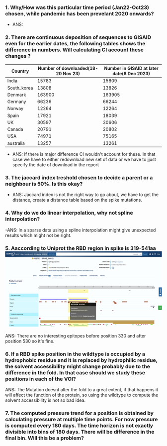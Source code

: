 
### 1. Why/How was this particular time period (Jan22-Oct23) chosen, while pandemic has been prevelant 2020 onwards?

- ANS:

### 2. There are continuous deposition of sequences to GISAID even for the earlier dates, the following tables shows the difference in numbers. Will calculating CI account these changes ?

Country|Number of downloaded(18-20 Nov 23)|Number in GISAID at later date(8 Dec 2023)
-------|--------------------|------------------------------
India|15783|15809
South_korea|13808|13826
Denmark|163900|163905
Germany|66236|66244
Norway|12264|12264
Spain|17921|18039
UK|30597|30606
Canada|20791|20802
USA|74971|75165
australia|13257|13261

- ANS: If there is major difference CI wouldn't account for these. In that case we have to either redownload new set of data or we have to jjust specify the date of download in the report
  
### 3. The jaccard index treshold chosen to decide a parent or a neighbour is 50%. Is this okay?

- ANS: Jaccard index is not the right way to go about, we have to get the distance, create a distance table based on the spike mutations.

### 4. Why do we do linear interpolation, why not spline interpolation?

-ANS: In a sparse data using a spline interpolation might give unexpected results which might not be right.

### 5. Aaccording to Uniprot the RBD region in spike  is 319-541aa ![spike rbd uniprot](assets/Pics/uniprot_spikeRBD.png)

ANS: There are no interesting epitopes before position 330 and after position 530 so it's fine.

### 6. If a RBD spike position in the wildtype is occupied by a hydrophobic residue and it is replaced by hydrophilic residue, the solvent accessibility might change probably due to the difference in the fold.  In that case should we study these positions in each of the VOI?

ANS: The Mutation doesnt alter the fold to a great extent, if that happens it will affect the function of the protein, so using the wildtype to compute the solvent accessibility is not so bad idea.

### 7.  The computed pressure trend for a position is obtained by calculating pressure at multiple time points. For now pressure is computed every 180 days. The time horizon is not exactly divisible into bins of 180 days. There will be difference in the final bin. Will this be a problem?